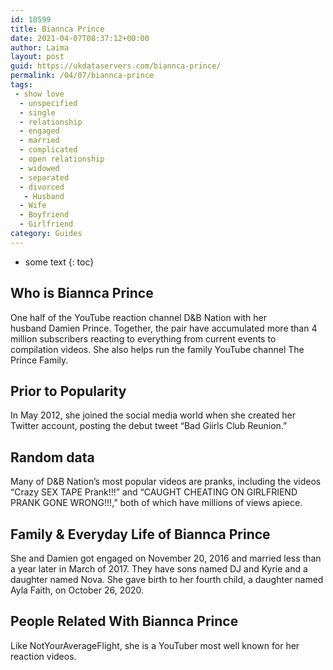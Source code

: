 ```yaml
---
id: 10599
title: Biannca Prince
date: 2021-04-07T08:37:12+00:00
author: Laima
layout: post
guid: https://ukdataservers.com/biannca-prince/
permalink: /04/07/biannca-prince
tags:
 - show love
  - unspecified
  - single
  - relationship
  - engaged
  - married
  - complicated
  - open relationship
  - widowed
  - separated
  - divorced
   - Husband
  - Wife
  - Boyfriend
  - Girlfriend
category: Guides
---
```


* some text
{: toc}


## Who is Biannca Prince
                  
                  
                  
One half of the YouTube reaction channel D&B Nation with her husband Damien Prince. Together, the pair have accumulated more than 4 million subscribers reacting to everything from current events to compilation videos. She also helps run the family YouTube channel The Prince Family. 
                  
              
            
              
            
                
                
                
## Prior to Popularity
                  
                  
                  
In May 2012, she joined the social media world when she created her Twitter account, posting the debut tweet &#8220;Bad Giirls Club Reunion.&#8221;
                  
              
            
              
            
                
                
                
## Random data
                  
                  
                  
Many of D&B Nation&#8217;s most popular videos are pranks, including the videos &#8220;Crazy SEX TAPE Prank!!!&#8221; and &#8220;CAUGHT CHEATING ON GIRLFRIEND PRANK GONE WRONG!!!,&#8221; both of which have millions of views apiece. 
                  
              
            
              
            
                
                
                
## Family & Everyday Life of Biannca Prince
                  
                  
                  
She and Damien got engaged on November 20, 2016 and married less than a year later in March of 2017. They have sons named DJ and Kyrie and a daughter named Nova. She gave birth to her fourth child, a daughter named Ayla Faith, on October 26, 2020.
                  
              
            
              
            
                
                
                
## People Related With Biannca Prince
                  
                  
                  
Like NotYourAverageFlight, she is a YouTuber most well known for her reaction videos.
                  
              
            
              
            
                
              
            
              
              
            
            
              
            
          
          
          
